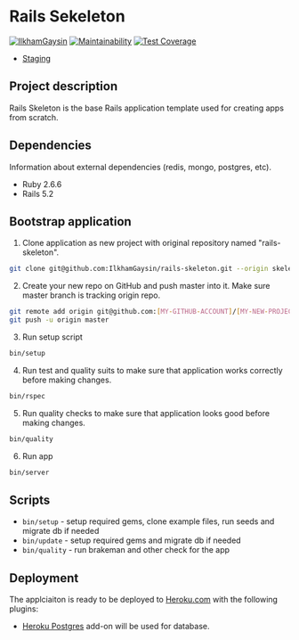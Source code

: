 # Rails Sekeleton
[![IlkhamGaysin](https://circleci.com/gh/IlkhamGaysin/rails-skeleton.svg?style=svg)](https://circleci.com/gh/IlkhamGaysin/rails-skeleton)
[![Maintainability](https://api.codeclimate.com/v1/badges/f242c790e849db75b15d/maintainability)](https://codeclimate.com/github/IlkhamGaysin/rails-skeleton/maintainability)
[![Test Coverage](https://api.codeclimate.com/v1/badges/f242c790e849db75b15d/test_coverage)](https://codeclimate.com/github/IlkhamGaysin/rails-skeleton/test_coverage)

* [Staging](https://rails-skeleton-instance.herokuapp.com/)

## Project description
Rails Skeleton is the base Rails application template used for creating apps from scratch.

## Dependencies

Information about external dependencies (redis, mongo, postgres, etc).

- Ruby 2.6.6
- Rails 5.2

## Bootstrap application

1. Clone application as new project with original repository named "rails-skeleton".

  ```bash
  git clone git@github.com:IlkhamGaysin/rails-skeleton.git --origin skeleton [MY-NEW-PROJECT]
  ```

2. Create your new repo on GitHub and push master into it. Make sure master branch is tracking origin repo.

  ```bash
  git remote add origin git@github.com:[MY-GITHUB-ACCOUNT]/[MY-NEW-PROJECT].git
  git push -u origin master
  ```

3. Run setup script

  ```bash
  bin/setup
  ```

4. Run test and quality suits to make sure that application works correctly before making changes.

  ```bash
  bin/rspec
  ```

5. Run quality checks to make sure that application looks good before making changes.

  ```bash
  bin/quality
  ```

6. Run app

  ```bash
  bin/server
  ```

## Scripts

* `bin/setup` - setup required gems, clone example files, run seeds and migrate db if needed
* `bin/update` - setup required gems and migrate db if needed
* `bin/quality` - run brakeman and other check for the app

## Deployment

The applciaiton is ready to be deployed to [Heroku.com](http://heroku.com) with the following plugins:

* [Heroku Postgres](https://www.heroku.com/postgres) add-on will be used for database.
